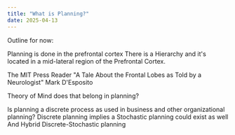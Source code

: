 ```yaml
---
title: "What is Planning?"
date: 2025-04-13
---
```


Outline for now:

 Planning is done in the prefrontal cortex 
 There is a Hierarchy and it's located in a mid-lateral region of the Prefrontal Cortex.
 

The MIT Press Reader "A Tale About the Frontal Lobes as Told by a Neurologist" Mark D'Esposito

Theory of Mind does that belong in planning?

Is planning a discrete process as used in business and other organizational planning?
Discrete planning implies a Stochastic planning could exist as well
And Hybrid Discrete-Stochastic planning


